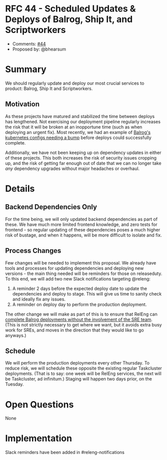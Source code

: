 # RFC 44 - Scheduled Updates & Deploys of Balrog, Ship It, and Scriptworkers
* Comments: [#44](https://api.github.com/repos/mozilla-releng/releng-rfcs/issues/43)
* Proposed by: @bhearsum

# Summary

We should regularly update and deploy our most crucial services to product: Balrog, Ship It and Scriptworkers.

## Motivation

As these projects have matured and stabilized the time between deploys has lengthened. Not exercising our deployment pipeline regularly increases the risk that it will be broken at an inopportune time (such as when deploying an urgent fix). Most recently, we had an example of [Balrog's kubernetes configs needing a bump](https://github.com/mozilla-services/cloudops-infra/pull/5041) before deploys could successfully complete.

Additionally, we have not been keeping up on dependency updates in either of these projects. This both increases the risk of security issues cropping up, and the risk of getting far enough out of date that we can no longer take _any_ dependency upgrades without major headaches or overhaul.

# Details

## Backend Dependencies Only

For the time being, we will only updated backend dependencies as part of these. We have much more limited frontend knowledge, and zero tests for frontend - so regular updating of these dependencies poses a much higher risk of bustage, and when it happens, will be more difficult to isolate and fix.

## Process Changes

Few changes will be needed to implement this proposal. We already have tools and processes for updating dependencies and deploying new versions - the main thing needed will be reminders for those on releaseduty. To this end, we will add two new Slack notifications targeting @releng:

1) A reminder 2 days before the expected deploy date to update the dependencies and deploy to stage. This will give us time to sanity check and ideally fix any issues.
2) A reminder on deploy day to perform the production deployment.

The other change we will make as part of this is to ensure that RelEng can [complete Balrog deployments without the involvement of the SRE team](https://mozilla-hub.atlassian.net/browse/SVCSE-1466). (This is not strictly necessary to get where we want, but it avoids extra busy work for SREs, and moves in the direction that they would like to go anyways.)

## Schedule

We will perform the production deployments every other Thursday. To reduce risk, we will schedule these opposite the existing regular Taskcluster deployments. (That is to say: one week will be RelEng services, the next will be Taskcluster, ad infinitum.) Staging will happen two days prior, on the Tuesday.

# Open Questions

None

# Implementation

Slack reminders have been added in #releng-notifications

